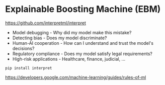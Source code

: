 # Explainable Boosting Machine (EBM)

https://github.com/interpretml/interpret

- Model debugging - Why did my model make this mistake?
- Detecting bias - Does my model discriminate?
- Human-AI cooperation - How can I understand and trust the model's decisions?
- Regulatory compliance - Does my model satisfy legal requirements?
- High-risk applications - Healthcare, finance, judicial, ...

```
pip install interpret
```

https://developers.google.com/machine-learning/guides/rules-of-ml

